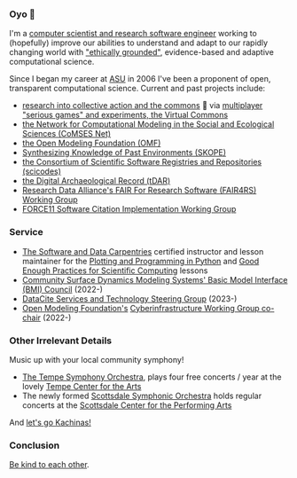 ### Oyo 👋

I'm a [computer scientist and research software engineer](https://orcid.org/0000-0002-6523-6079) working to (hopefully) improve our abilities to understand and adapt to our rapidly changing world with ["ethically grounded"](https://issues.org/topic/ethics/), evidence-based and adaptive computational science.

Since I began my career at [ASU](https://scas.asu.edu) in 2006 I've been a proponent of open, transparent computational science. Current and past projects include:

- [research into collective action and the commons](https://iasc-commons.org/) 🤲 via [multiplayer "serious games" and experiments, the Virtual Commons](https://github.com/virtualcommons/)
- [the Network for Computational Modeling in the Social and Ecological Sciences (CoMSES Net)](https://comses.net)
- [the Open Modeling Foundation (OMF)](https://openmodelingfoundation.org)
- [Synthesizing Knowledge of Past Environments (SKOPE)](https://www.openskope.org) 
- [the Consortium of Scientific Software Registries and Repositories (scicodes)](https://scicodes.net)
- [the Digital Archaeological Record (tDAR)](https://www.tdar.org)
- [Research Data Alliance's FAIR For Research Software (FAIR4RS) Working Group](https://www.rd-alliance.org/groups/fair-research-software-fair4rs-wg)
- [FORCE11 Software Citation Implementation Working Group](https://force11.org/groups/software-citation-implementation-working-group/)


### Service

- [The Software and Data Carpentries](https://carpentries.org) certified instructor and lesson maintainer for the [Plotting and Programming in Python](https://github.com/swcarpentry/python-novice-gapminder) and [Good Enough Practices for Scientific Computing](https://github.com/carpentries-lab/good-enough-practices) lessons
- [Community Surface Dynamics Modeling Systems' Basic Model Interface (BMI) Council](https://github.com/csdms/bmi) (2022-)
- [DataCite Services and Technology Steering Group](https://datacite.org/steering.html) (2023-)
- [Open Modeling Foundation's](https://openmodelingfoundation.org) [Cyberinfrastructure Working Group co-chair](https://www.openmodelingfoundation.org/governance/working-groups/#cyberinfrastructure-working-group) (2022-)

### Other Irrelevant Details

Music up with your local community symphony!

- [The Tempe Symphony Orchestra](https://www.tempecenterforthearts.com/events/resident-artists/tempe-symphony-orchestra), plays four free concerts / year at the lovely [Tempe Center for the Arts](https://www.tempecenterforthearts.com/)
- The newly formed [Scottsdale Symphonic Orchestra](https://scottsdalesymphonicorchestra.org/) holds regular concerts at the [Scottsdale Center for the Performing Arts](https://scottsdaleperformingarts.org/)

And [let's go Kachinas!](https://www.arizonakachinas.com/)

### Conclusion

[Be kind to each other](https://www.goodreads.com/quotes/1020029-hello-babies-welcome-to-earth-it-s-hot-in-the-summer).

<!--
**alee/alee** is a ✨ _special_ ✨ repository because its `README.md` (this file) appears on your GitHub profile.

Here are some ideas to get you started:

- 🔭 I’m currently working on ...
- 🌱 I’m currently learning ...
- 👯 I’m looking to collaborate on ...
- 🤔 I’m looking for help with ...
- 💬 Ask me about ...
- 📫 How to reach me: ...
- 😄 Pronouns: ...
- ⚡ Fun fact: ...
-->
